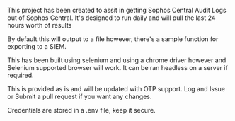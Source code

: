 This project has been created to assit in getting Sophos Central Audit Logs out of Sophos Central.
It's designed to run daily and will pull the last 24 hours worth of results

By default this will output to a file however, there's a sample function for exporting to a SIEM.

This has been built using selenium and using a chrome driver however and Selenium supported browser will work. It can be ran headless on a server if required.

This is provided as is and will be updated with OTP support. Log and Issue or Submit a pull request if you want any changes.

Credentials are stored in a .env file, keep it secure.
